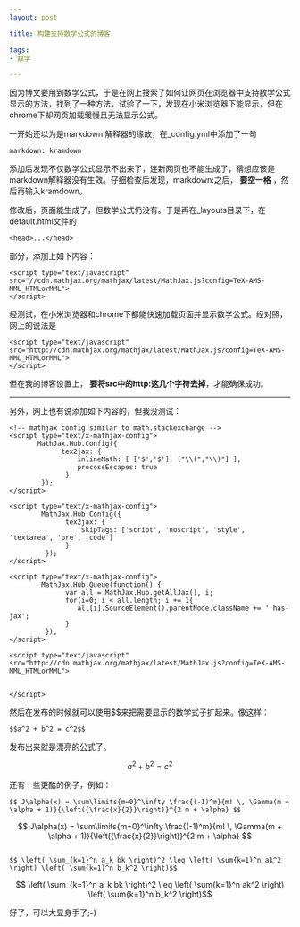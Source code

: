 ```yaml
---
layout: post

title: 构建支持数学公式的博客

tags:
- 数学

---
```


因为博文要用到数学公式，于是在网上搜索了如何让网页在浏览器中支持数学公式显示的方法，找到了一种方法，试验了一下，发现在小米浏览器下能显示，但在chrome下却网页加载缓慢且无法显示公式。

一开始还以为是markdown 解释器的缘故，在_config.yml中添加了一句
```
markdown: kramdown

```
添加后发现不仅数学公式显示不出来了，连新网页也不能生成了，猜想应该是markdown解释器没有生效。仔细检查后发现，markdown:之后， **要空一格** ，然后再输入kramdown。

修改后，页面能生成了，但数学公式仍没有。于是再在_layouts目录下，在default.html文件的
```
<head>...</head>
```
部分，添加上如下内容：

```
<script type="text/javascript"
src="//cdn.mathjax.org/mathjax/latest/MathJax.js?config=TeX-AMS-MML_HTMLorMML">
</script>

```
经测试，在小米浏览器和chrome下都能快速加载页面并显示数学公式。经对照，网上的说法是
```
<script type="text/javascript"
src="http://cdn.mathjax.org/mathjax/latest/MathJax.js?config=TeX-AMS-MML_HTMLorMML">
</script>

```
但在我的博客设置上， **要将src中的http:这几个字符去掉**，才能确保成功。

---
另外，网上也有说添加如下内容的，但我没测试：
```
<!-- mathjax config similar to math.stackexchange --> 
<script type="text/x-mathjax-config"> 
       MathJax.Hub.Config({ 
             tex2jax: { 
                 inlineMath: [ ['$','$'], ["\\(","\\)"] ],               
                 processEscapes: true
              } 
        }); 
</script> 

<script type="text/x-mathjax-config"> 
        MathJax.Hub.Config({ 
              tex2jax: { 
                  skipTags: ['script', 'noscript', 'style', 'textarea', 'pre', 'code'] 
              } 
         }); 
</script> 

<script type="text/x-mathjax-config">
        MathJax.Hub.Queue(function() { 
              var all = MathJax.Hub.getAllJax(), i;
              for(i=0; i < all.length; i += 1{ 
                 all[i].SourceElement().parentNode.className += ' has-jax'; 
              } 
         }); 
</script> 

<script type="text/javascript" 
src="http://cdn.mathjax.org/mathjax/latest/MathJax.js?config=TeX-AMS-MML_HTMLorMML">


</script>
```

然后在发布的时候就可以使用$$来把需要显示的数学式子扩起来。像这样：

```
$$a^2 + b^2 = c^2$$
```


发布出来就是漂亮的公式了。

$$a^2 + b^2 = c^2$$


还有一些更酷的例子，例如：

```
$$ J\alpha(x) = \sum\limits{m=0}^\infty \frac{(-1)^m}{m! \, \Gamma(m + \alpha + 1)}{\left({\frac{x}{2}}\right)}^{2 m + \alpha} $$
```

$$ J\alpha(x) = \sum\limits{m=0}^\infty \frac{(-1)^m}{m! \, \Gamma(m + \alpha + 1)}{\left({\frac{x}{2}}\right)}^{2 m + \alpha} $$


```

$$ \left( \sum_{k=1}^n a_k bk \right)^2 \leq \left( \sum{k=1}^n ak^2 \right) \left( \sum{k=1}^n b_k^2 \right)$$
```


$$ \left( \sum_{k=1}^n a_k bk \right)^2 \leq \left( \sum{k=1}^n ak^2 \right) \left( \sum{k=1}^n b_k^2 \right)$$

好了，可以大显身手了;-)
